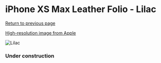 # iPhone XS Max Leather Folio - Lilac

[Return to previous page](/iphone_x)

[High-resolution image from Apple](https://store.storeimages.cdn-apple.com/8756/as-images.apple.com/is/MVFV2?wid=4500&hei=4500&fmt=png)

<div style="width: 384px"><img src="/everypreview/MVFV2.png" alt="Lilac"></div>

### Under construction
